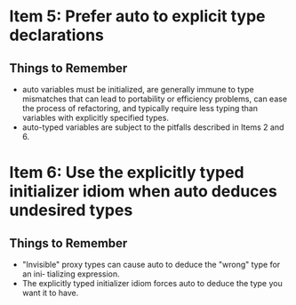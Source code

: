 # Item 5: Prefer auto to explicit type declarations
## Things to Remember
* auto variables must be initialized, are generally immune to type mismatches
that can lead to portability or efficiency problems, can ease the process of
refactoring, and typically require less typing than variables with explicitly
specified types.
* auto-typed variables are subject to the pitfalls described in Items 2 and 6.

# Item 6: Use the explicitly typed initializer idiom when auto deduces undesired types
## Things to Remember
* "Invisible" proxy types can cause auto to deduce the "wrong" type for an ini‐
tializing expression.
* The explicitly typed initializer idiom forces auto to deduce the type you want
it to have.